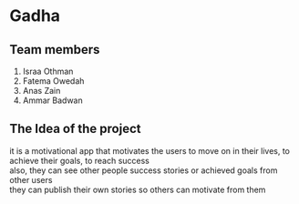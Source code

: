 # Gadha 

## Team members  
 1. Israa Othman  
 2. Fatema Owedah  
 3. Anas Zain   
 4. Ammar Badwan  

 ## The Idea of the project  
  it is a motivational app that motivates the users to move on in their lives, to achieve their goals, to reach success  
  also, they can see other people success stories or achieved goals from other users  
  they can publish their own stories so others can motivate from them  